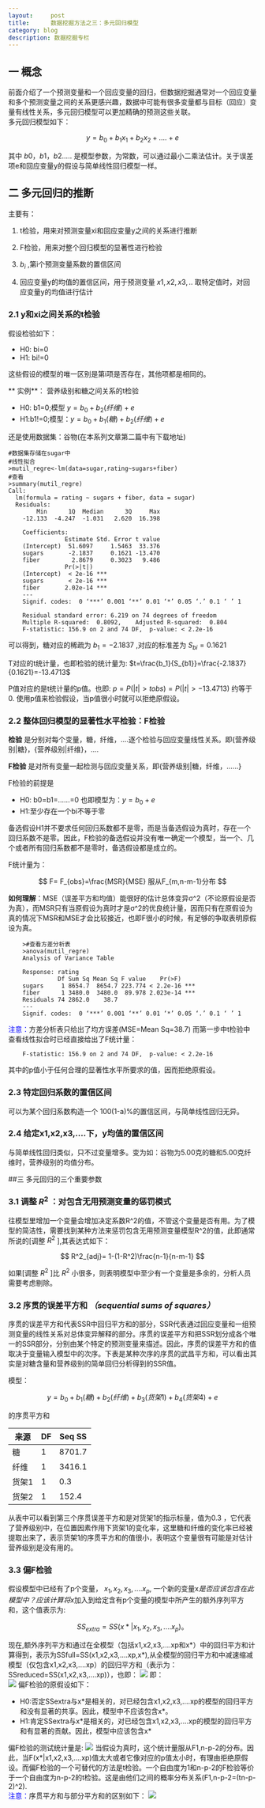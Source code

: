 ```yaml
---
layout:     post
title:      数据挖掘方法之三：多元回归模型
category: blog
description: 数据挖掘专栏
---
```


## 一 概念    

  前面介绍了一个预测变量和一个回应变量的回归，但数据挖掘通常对一个回应变量和多个预测变量之间的关系更感兴趣，数据中可能有很多变量都与目标（回应）变量有线性关系，多元回归模型可以更加精确的预测这些关联。<br>
多元回归模型如下：

$$
y= b_0+b_1x_1+b_2x_2+....+e
$$

其中 $b0，b1，b2.....$ 是模型参数，为常数，可以通过最小二乘法估计。关于误差项e和回应变量y的假设与简单线性回归模型一样。

## 二 多元回归的推断   

主要有：
1. t检验，用来对预测变量xi和回应变量y之间的关系进行推断

2. F检验，用来对整个回归模型的显著性进行检验

3. $b_i$ ,第i个预测变量系数的置信区间

4. 回应变量y的均值的置信区间，用于预测变量 $x1,x2,x3,..$ 取特定值时，对回应变量y的均值进行估计


### 2.1 y和xi之间关系的t检验  

假设检验如下：
+ H0: bi=0
+ H1:  bi!=0

这些假设的模型的唯一区别是第i项是否存在，其他项都是相同的。

** 实例**： 营养级别和糖之间关系的t检验

+ H0: b1=0;模型 $y=b_0+b_2(纤维)+e$
+ H1:b1!=0;模型：$y=b_0+b_1(糖)+b_2(纤维)+e$

还是使用数据集：谷物(在本系列文章第二篇中有下载地址)

```
#数据集存储在sugar中  
#线性拟合  
>mutil_regre<-lm(data=sugar,rating~sugars+fiber)  
#查看  
>summary(mutil_regre)    
Call:  
  lm(formula = rating ~ sugars + fiber, data = sugar)  
  Residuals:  
        Min      1Q  Median      3Q     Max   
    -12.133  -4.247  -1.031   2.620  16.398   

    Coefficients:  
                Estimate Std. Error t value  
    (Intercept)  51.6097     1.5463  33.376  
    sugars       -2.1837     0.1621 -13.470  
    fiber         2.8679     0.3023   9.486  
                Pr(>|t|)      
    (Intercept)  < 2e-16 ***  
    sugars       < 2e-16 ***  
    fiber       2.02e-14 ***  
    ---  
    Signif. codes:  0 ‘***’ 0.001 ‘**’ 0.01 ‘*’ 0.05 ‘.’ 0.1 ‘ ’ 1  

    Residual standard error: 6.219 on 74 degrees of freedom  
    Multiple R-squared:  0.8092,    Adjusted R-squared:  0.804   
    F-statistic: 156.9 on 2 and 74 DF,  p-value: < 2.2e-16  
```

可以得到，糖对应的稀疏为 $b_1=-2.1837$ ,对应的标准差为 $S_{bi}=0.1621$

T对应的t统计量，也即检验的统计量为:
 $t=\frac{b_1}{S_{b1}}=\frac{-2.1837}{0.1621}=-13.4713$

P值对应的是t统计量的p值。也即:  $p=P(|t|>tobs)=P(|t|>-13.4713)$ 约等于0. 使用p值来检验假设，当p值很小时就可以拒绝原假设。

### 2.2 整体回归模型的显著性水平检验：F检验

**检验** 是分别对每个变量，糖，纤维，....逐个检验与回应变量线性关系。即{营养级别|糖}，{营养级别|纤维}，....

**F检验** 是对所有变量一起检测与回应变量关系，即{营养级别|糖，纤维，......}

F检验的前提是
+ H0: b0=b1=......=0   也即模型为：$y=b_0+e$
+ H1:至少存在一个bi不等于零

备选假设H1并不要求任何回归系数都不是零，而是当备选假设为真时，存在一个回归系数不是零。因此，F检验的备选假设并没有唯一确定一个模型，当一个、几个或者所有回归系数都不是零时，备选假设都是成立的。

F统计量为：

$$
    F= F_{obs}=\frac{MSR}{MSE} 服从F_{m,n-m-1}分布
$$

 **如何理解**：</B>MSE（误差平方和均值）能很好的估计总体变异σ^2（不论原假设是否为真），而MSR只有当原假设为真时才是σ^2的优良统计量，因而只有在原假设为真的情况下MSR和MSE才会比较接近，也即F很小的时候，有足够的争取表明原假设为真。

```
    >#查看方差分析表  
    >anova(mutil_regre)  
    Analysis of Variance Table  

    Response: rating  
              Df Sum Sq Mean Sq F value    Pr(>F)      
    sugars     1 8654.7  8654.7 223.774 < 2.2e-16 ***  
    fiber      1 3480.0  3480.0  89.978 2.023e-14 ***  
    Residuals 74 2862.0    38.7                        
    ---  
    Signif. codes:  0 ‘***’ 0.001 ‘**’ 0.01 ‘*’ 0.05 ‘.’ 0.1 ‘ ’ 1
```

<font color="blue">注意：</font>方差分析表只给出了均方误差(MSE=Mean Sq=38.7) 而第一步中t检验中查看线性拟合时已经直接给出了F统计量：

```
    F-statistic: 156.9 on 2 and 74 DF,  p-value: < 2.2e-16
```

其中的p值小于任何合理的显著性水平所要求的值，因而拒绝原假设。

### 2.3 特定回归系数的置信区间

可以为某个回归系数构造一个 100(1-a)%的置信区间，与简单线性回归无异。

### 2.4 给定x1,x2,x3,....下，y均值的置信区间

 与简单线性回归类似，只不过变量增多。变为如：谷物为5.00克的糖和5.00克纤维时，营养级别的均值分布。

##三 多元回归的三个重要参数

### 3.1 调整 $R^2$ ：对包含无用预测变量的惩罚模式

往模型里增加一个变量会增加决定系数R^2的值，不管这个变量是否有用。为了模型的简洁性，需要找到某种方法来惩罚包含无用预测变量模型R^2的值，此即通常所说的[调整 $R^2$ ],其表达式如下：

$$
   R^2_{adj}= 1-(1-R^2)\frac{n-1}{n-m-1}
$$

如果[调整 $R^2$ ]比 $R^2$ 小很多，则表明模型中至少有一个变量是多余的，分析人员需要考虑剔除。

### 3.2 序贯的误差平方和 *（sequential sums of squares）*

序贯的误差平方和代表SSR中回归平方和的部分，SSR代表通过回应变量和一组预测变量的线性关系对总体变异解释的部分。序贯的误差平方和把SSR划分成各个唯一的SSR部分，分别由某个特定的预测变量来描述。因此，序贯的误差平方和的值取决于变量输入模型中的次序。下表是某种次序的序贯的武昌平方和，可以看出其实是对糖含量和营养级别的简单回归分析得到的SSR值。

模型：

$$
    y = b_0+b_1(糖)+b_2(纤维)+b_3(货架1)+b_4(货架4)+e
$$

的序贯平方和

|来源|DF|Seq SS|
|---|---|---|
|糖|1|8701.7|
|纤维|1|3416.1|
|货架1|1|0.3|
|货架2|1|152.4|

从表中可以看到第三个序贯误差平方和是对货架1的指示标量，值为0.3 ，它代表了营养级别中，在位置因素作用下货架1的变化率，这里糖和纤维的变化率已经被提取出来了，表示货架1的序贯平方和的值很小，表明这个变量很有可能是对估计营养级别是没有用的。

### 3.3 偏F检验

假设模型中已经有了p个变量， $x_1,x_2,x_3,....x_p,$ 一个新的变量x*是否应该包含在此模型中？应该计算将x*加入到给定含有p个变量的模型中所产生的额外序列平方和，这个值表示为:

$$
 SS_{extra}=SS(x*|x_1,x_2,x_3,....x_p)。
$$

 现在,额外序列平方和通过在全模型（包括x1,x2,x3,....xp和x*）中的回归平方和计算得到，表示为SSfull=SS(x1,x2,x3,....xp,x*),从全模型的回归平方和中减速缩减模型（仅包含x1,x2,x3,....xp）的回归平方和（表示为：SSreduced=SS(x1,x2,x3,....xp)），也即：
<img src="/images/blog/muitlregression8.png">
即：<br>
<img src="/images/blog/muitlregression9.png">
偏F检验的原假设如下：
<ul><li>H0:否定SSextra与x*是相关的，对已经包含x1,x2,x3,....xp的模型的回归平方和没有显著的共享。因此，模型中不应该包含x*。</li><li>H1:肯定SSextra与x*是相关的，对已经包含x1,x2,x3,....xp的模型的回归平方和有显著的贡献。因此，模型中应该包含x*</li></ul>
偏F检验的测试统计量是:
<img src="/images/blog/muitlregression10.png">
当假设为真时，这个统计量服从F1,n-p-2的分布。因此，当F(x*|x1,x2,x3,....xp)值太大或者它像对应的p值太小时，有理由拒绝原假设。而偏F检验的一个可替代的方法是t检验。一个自由度为1和n-p-2的F检验等价于一个自由度为n-p-2的t检验。这是由他们之间的概率分布关系(F1,n-p-2=(tn-p-2)^2).<br>
<font color="blue">注意：</font>序贯平方和与部分平方和的区别如下：
<img src="/images/blog/muitlregression11.png">
